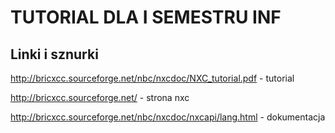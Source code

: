 TUTORIAL DLA I SEMESTRU INF
=================

## Linki i sznurki

http://bricxcc.sourceforge.net/nbc/nxcdoc/NXC_tutorial.pdf - tutorial

http://bricxcc.sourceforge.net/ - strona nxc

http://bricxcc.sourceforge.net/nbc/nxcdoc/nxcapi/lang.html - dokumentacja
